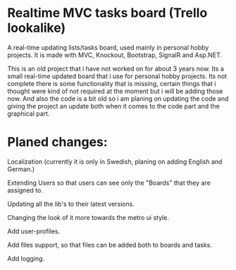 # Realtime MVC tasks board (Trello lookalike)

A real-time updating lists/tasks board, used mainly in personal hobby projects. It is made with MVC, Knockout, Bootstrap, SignalR and Asp.NET.

This is an old project that i have not worked on for about 3 years now. Its a small real-time updated board that i use for personal hobby projects. Its not complete there is some functionality that is missing, certain things that i thought were kind of not required at the moment but i will be adding those now. And also the code is a bit old so i am planing on updating the code and giving the project an update both when it comes to the code part and the graphical part. 

# Planed changes:

Localization (currently it is only in Swedish, planing on adding English and German.)

Extending Users so that users can see only the "Boards" that they are assigned to.

Updating all the lib's to their latest versions.

Changing the look of it more towards the metro ui style.

Add user-profiles.

Add files support, so that files can be added both to boards and tasks.

Add logging.
